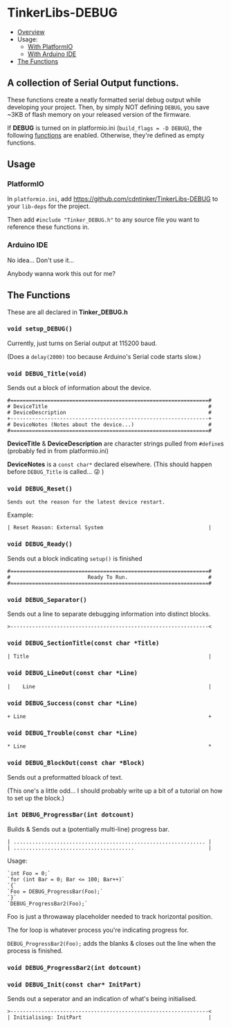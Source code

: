 # TinkerLibs-DEBUG

- [Overview](#a-collection-of-serial-output-functions)
- Usage:
  - [With PlatformIO](#platformio)
  - [With Arduino IDE](#arduino-ide)
- [The Functions](#the-functions)

## A collection of Serial Output functions.

These functions create a neatly formatted serial debug output while developing your project.  Then, by simply NOT defining `DEBUG`, you save ~3KB of flash memory on your released version of the firmware.

If **DEBUG** is turned on in platformio.ini (`build_flags = -D DEBUG`), the following [functions](#the-functions) are enabled.  Otherwise, they're defined as empty functions.

## Usage

### PlatformIO

In `platformio.ini`, add https://github.com/cdntinker/TinkerLibs-DEBUG to your `lib-deps` for the project.

Then add `#include "Tinker_DEBUG.h"` to any source file you want to reference these functions in.

### Arduino IDE

No idea...  Don't use it...

Anybody wanna work this out for me?

## The Functions

These are all declared in **Tinker_DEBUG.h**

### `void setup_DEBUG()`

Currently, just turns on Serial output at 115200 baud.

(Does a `delay(2000)` too because Arduino's Serial code starts slow.)

### `void DEBUG_Title(void)`

Sends out a block of information about the device.

    #================================================================#
    # DeviceTitle                                                    #
    # DeviceDescription                                              #
    +----------------------------------------------------------------+
    # DeviceNotes (Notes about the device...)                        #
    #================================================================#

**DeviceTitle** & **DeviceDescription** are character strings pulled from `#define`s (probably fed in from platformio.ini)

**DeviceNotes** is a `const char*` declared elsewhere.  (This should happen before `DEBUG_Title` is called... :stuck_out_tongue_winking_eye: )

### `void DEBUG_Reset()`

    Sends out the reason for the latest device restart.

Example:

    | Reset Reason: External System                                  |

### `void DEBUG_Ready()`

Sends out a block indicating `setup()` is finished

    #================================================================#
    #                         Ready To Run.                          #
    #================================================================#

### `void DEBUG_Separator()`

Sends out a line to separate debugging information into distinct blocks.

    >----------------------------------------------------------------<

### `void DEBUG_SectionTitle(const char *Title)`

    | Title                                                          |

### `void DEBUG_LineOut(const char *Line)`

    |    Line                                                        |

### `void DEBUG_Success(const char *Line)`

    + Line                                                           +

### `void DEBUG_Trouble(const char *Line)`

    * Line                                                           *

### `void DEBUG_BlockOut(const char *Block)`

Sends out a preformatted bloack of text.

(This one's a little odd...  I should probably write up a bit of a tutorial on how to set up the block.)

### `int DEBUG_ProgressBar(int dotcount)`

Builds & Sends out a (potentially multi-line) progress bar.

    | .............................................................. |
    | .......................................                        |

Usage:

    `int Foo = 0;`
    `for (int Bar = 0; Bar <= 100; Bar++)`
    `{`
    `Foo = DEBUG_ProgressBar(Foo);`
    `}`
    `DEBUG_ProgressBar2(Foo);`

Foo is just a throwaway placeholder needed to track horizontal position.

The for loop is whatever process you're indicating progress for.

`DEBUG_ProgressBar2(Foo);` adds the blanks & closes out the line when the process is finished.

### `void DEBUG_ProgressBar2(int dotcount)`

### `void DEBUG_Init(const char* InitPart)`

Sends out a seperator and an indication of what's being initialised.

    >----------------------------------------------------------------<
    | Initialising: InitPart                                         |
